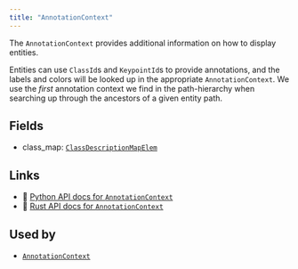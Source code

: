 ```yaml
---
title: "AnnotationContext"
---
```


The `AnnotationContext` provides additional information on how to display entities.

Entities can use `ClassId`s and `KeypointId`s to provide annotations, and
the labels and colors will be looked up in the appropriate
`AnnotationContext`. We use the *first* annotation context we find in the
path-hierarchy when searching up through the ancestors of a given entity
path.

## Fields

* class_map: [`ClassDescriptionMapElem`](../datatypes/class_description_map_elem.md)

## Links
 * 🐍 [Python API docs for `AnnotationContext`](https://ref.rerun.io/docs/python/HEAD/package/rerun/components/annotation_context/)
 * 🦀 [Rust API docs for `AnnotationContext`](https://docs.rs/rerun/0.9.0-alpha.6/rerun/components/struct.AnnotationContext.html)


## Used by

* [`AnnotationContext`](../archetypes/annotation_context.md)
